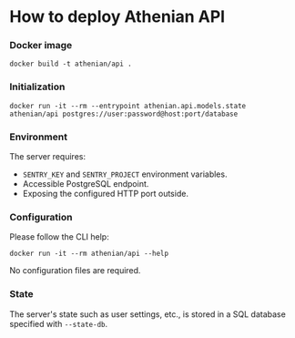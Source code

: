 # How to deploy Athenian API

### Docker image

```
docker build -t athenian/api .
```

### Initialization

```
docker run -it --rm --entrypoint athenian.api.models.state athenian/api postgres://user:password@host:port/database
```

### Environment

The server requires:

- `SENTRY_KEY` and `SENTRY_PROJECT` environment variables.
- Accessible PostgreSQL endpoint.
- Exposing the configured HTTP port outside.

### Configuration

Please follow the CLI help:

```
docker run -it --rm athenian/api --help
```

No configuration files are required.

### State

The server's state such as user settings, etc., is stored in a SQL database specified with `--state-db`.
